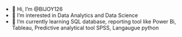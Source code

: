 - 👋 Hi, I’m @BIJOY126
- 👀 I’m interested in Data Analytics and Data Science
- 🌱 I’m currently learning SQL database, reporting tool like Power Bi, Tableau, Predictive analytical tool SPSS, Langaugue python


<!---
BIJOY126/BIJOY126 is a ✨ special ✨ repository because its `README.md` (this file) appears on your GitHub profile.
You can click the Preview link to take a look at your changes.
--->
